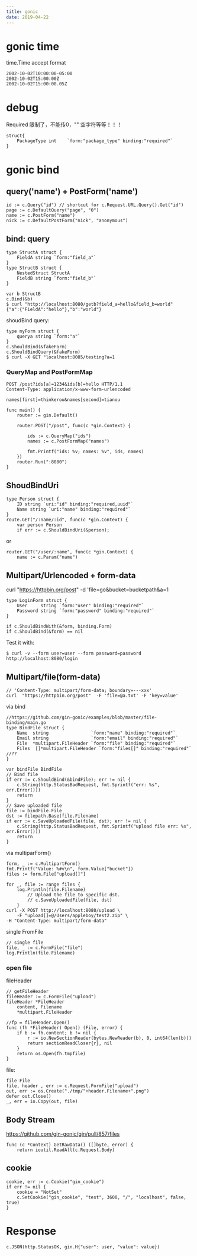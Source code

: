 ```yaml
---
title: gonic
date: 2019-04-22
---
```

# gonic time
time.Time accept format

    2002-10-02T10:00:00-05:00
    2002-10-02T15:00:00Z
    2002-10-02T15:00:00.05Z

# debug
Required 限制了，不能传0，"" 空字符等等！！！

    struct{
        PackageType int    `form:"package_type" binding:"required"`
    }

# gonic bind

## query('name') + PostForm('name')

    id := c.Query("id") // shortcut for c.Request.URL.Query().Get("id")
    page := c.DefaultQuery("page", "0")
    name := c.PostForm("name")
    nick := c.DefaultPostForm("nick", "anonymous")

## bind: query

    type StructA struct {
        FieldA string `form:"field_a"`
    }
    type StructB struct {
        NestedStruct StructA
        FieldB string `form:"field_b"`
    }

    var b StructB
    c.Bind(&b)
    $ curl "http://localhost:8080/getb?field_a=hello&field_b=world"
    {"a":{"FieldA":"hello"},"b":"world"}

shoudBind query:

    type myForm struct {
        querya string `form:"a"`
    }
    c.ShouldBind(&fakeForm)
    c.ShouldBindQuery(&fakeForm) 
    $ curl -X GET "localhost:8085/testing?a=1

### QueryMap and PostFormMap
    POST /post?ids[a]=1234&ids[b]=hello HTTP/1.1
    Content-Type: application/x-www-form-urlencoded

    names[first]=thinkerou&names[second]=tianou

    func main() {
        router := gin.Default()

        router.POST("/post", func(c *gin.Context) {

            ids := c.QueryMap("ids")
            names := c.PostFormMap("names")

            fmt.Printf("ids: %v; names: %v", ids, names)
        })
        router.Run(":8080")
    }

## ShoudBindUri

    type Person struct {
        ID string `uri:"id" binding:"required,uuid"`
        Name string `uri:"name" binding:"required"`
    }
    route.GET("/:name/:id", func(c *gin.Context) {
		var person Person
		if err := c.ShouldBindUri(&person);

or 

    router.GET("/user/:name", func(c *gin.Context) {
		name := c.Param("name")

## Multipart/Urlencoded + form-data
curl  "https://httpbin.org/post"  -d 'file=go&bucket=bucketpath&a=1

    type LoginForm struct {
        User     string `form:"user" binding:"required"`
        Password string `form:"password" binding:"required"`
    }

    if c.ShouldBindWith(&form, binding.Form)
    if c.ShouldBind(&form) == nil 

Test it with:

    $ curl -v --form user=user --form password=password http://localhost:8080/login

## Multipart/file(form-data)
    // 'Content-Type: multipart/form-data; boundary=---xxx'
    curl  "https://httpbin.org/post"  -F 'file=@a.txt' -F 'key=value'

via bind

    //https://github.com/gin-gonic/examples/blob/master/file-binding/main.go
    type BindFile struct {
        Name  string                `form:"name" binding:"required"`
        Email string                `form:"email" binding:"required"`
        File  *multipart.FileHeader `form:"file" binding:"required"`
        Files  []*multipart.FileHeader `form:"files[]" binding:"required"` //??
    }

    var bindFile BindFile
    // Bind file
    if err := c.ShouldBind(&bindFile); err != nil {
        c.String(http.StatusBadRequest, fmt.Sprintf("err: %s", err.Error()))
        return
    }
    // Save uploaded file
    file := bindFile.File
    dst := filepath.Base(file.Filename)
    if err := c.SaveUploadedFile(file, dst); err != nil {
        c.String(http.StatusBadRequest, fmt.Sprintf("upload file err: %s", err.Error()))
        return
    }


via multiparForm()

    form, _ := c.MultipartForm()
    fmt.Printf("Value: %#v\n", form.Value["bucket"])
    files := form.File["upload[]"]

    for _, file := range files {
        log.Println(file.Filename)
			// Upload the file to specific dst.
			// c.SaveUploadedFile(file, dst)
		}
    curl -X POST http://localhost:8080/upload \
        -F "upload[]=@/Users/appleboy/test2.zip" \
    -H "Content-Type: multipart/form-data"

single FromFile

    // single file
    file, _ := c.FormFile("file")
    log.Println(file.Filename)

### open file
fileHeader

    // getFileHeader
    fileHeader := c.FormFile("upload")
    fileHeader *FileHeader
        content, Filename
        *multipart.FileHeader

    //fp = fileHeader.Open()
    func (fh *FileHeader) Open() (File, error) {
        if b := fh.content; b != nil {
            r := io.NewSectionReader(bytes.NewReader(b), 0, int64(len(b)))
            return sectionReadCloser{r}, nil
        }
        return os.Open(fh.tmpfile)
    }

file:

    file File
    file, header , err := c.Request.FormFile("upload")
    out, err := os.Create("./tmp/"+header.Filename+".png")
    defer out.Close()
    _, err = io.Copy(out, file)


## Body Stream
https://github.com/gin-gonic/gin/pull/857/files

    func (c *Context) GetRawData() ([]byte, error) {
        return ioutil.ReadAll(c.Request.Body)

## cookie
    cookie, err := c.Cookie("gin_cookie")
    if err != nil {
        cookie = "NotSet"
        c.SetCookie("gin_cookie", "test", 3600, "/", "localhost", false, true)
    }

# Response
    c.JSON(http.StatusOK, gin.H{"user": user, "value": value})
